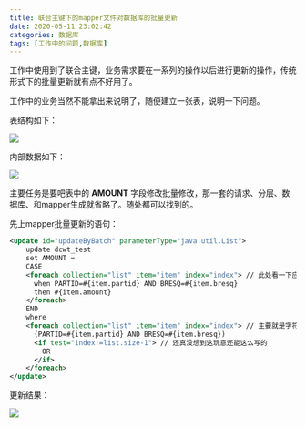 ```yaml
---
title: 联合主键下的mapper文件对数据库的批量更新
date: 2020-05-11 23:02:42
categories: 数据库
tags: [工作中的问题,数据库]
---
```


​	工作中使用到了联合主键，业务需求要在一系列的操作以后进行更新的操作，传统形式下的批量更新就有点不好用了。

工作中的业务当然不能拿出来说明了，随便建立一张表，说明一下问题。

表结构如下：

![](1.PNG)

内部数据如下：

![](2.PNG)

主要任务是要吧表中的 **AMOUNT** 字段修改批量修改，那一套的请求、分层、数据库、和mapper生成就省略了。随处都可以找到的。

先上mapper批量更新的语句：

``` xml
<update id="updateByBatch" parameterType="java.util.List">
    update dcwt_test
    set AMOUNT =
    CASE
    <foreach collection="list" item="item" index="index"> // 此处看一下应该能理解的
      when PARTID=#{item.partid} AND BRESQ=#{item.bresq}
      then #{item.amount}
    </foreach>
    END
    where
    <foreach collection="list" item="item" index="index"> // 主要就是字符串拼接 OR
      (PARTID=#{item.partid} AND BRESQ=#{item.bresq}) 
      <if test="index!=list.size-1"> // 还真没想到这玩意还能这么写的
        OR
      </if>
    </foreach>
</update>
```

更新结果：

![](3.PNG)

